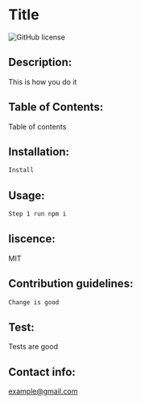 # Title
![GitHub license](https://img.shields.io/badge/license-MIT-blue.svg)
## Description: 
This is how you do it

## Table of Contents: 
Table of contents

## Installation: 
```md 
Install
```
## Usage: 
```md 
Step 1 run npm i
```
## liscence: 
MIT
## Contribution guidelines: 
```md 
Change is good
```
## Test: 
Tests are good
## Contact info: 
[example@gmail.com](https://example@gmail.com)
    